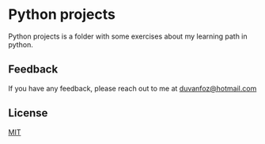 # Python projects
Python projects is a folder with some exercises about my learning path in python.

## Feedback
If you have any feedback, please reach out to me at duvanfoz@hotmail.com


## License
[MIT](https://choosealicense.com/licenses/mit/)
